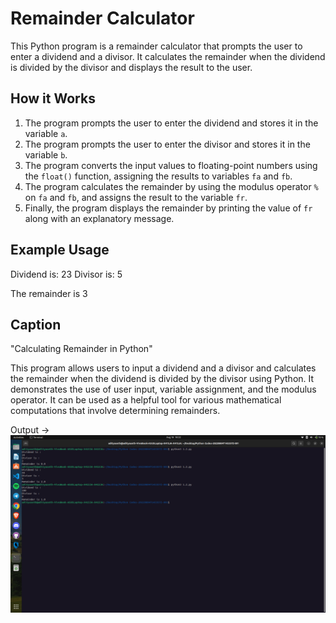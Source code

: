 # Remainder Calculator

This Python program is a remainder calculator that prompts the user to enter a dividend and a divisor. It calculates the remainder when the dividend is divided by the divisor and displays the result to the user.

## How it Works

1. The program prompts the user to enter the dividend and stores it in the variable `a`.
2. The program prompts the user to enter the divisor and stores it in the variable `b`.
3. The program converts the input values to floating-point numbers using the `float()` function, assigning the results to variables `fa` and `fb`.
4. The program calculates the remainder by using the modulus operator `%` on `fa` and `fb`, and assigns the result to the variable `fr`.
5. Finally, the program displays the remainder by printing the value of `fr` along with an explanatory message.

## Example Usage

Dividend is:
23
Divisor is:
5

The remainder is 3

## Caption

"Calculating Remainder in Python"

This program allows users to input a dividend and a divisor and calculates the remainder when the dividend is divided by the divisor using Python. It demonstrates the use of user input, variable assignment, and the modulus operator. It can be used as a helpful tool for various mathematical computations that involve determining remainders.


Output ->
![](./1.2.png)